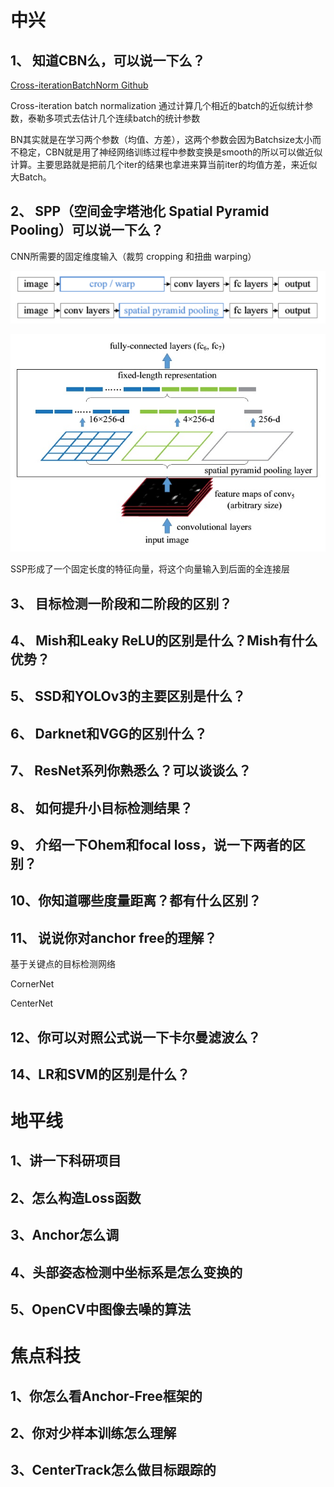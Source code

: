 # 中兴

## 1、 知道CBN么，可以说一下么？

[Cross-iterationBatchNorm Github](https://github.com/Howal/Cross-iterationBatchNorm)

Cross-iteration batch normalization  通过计算几个相近的batch的近似统计参数，泰勒多项式去估计几个连续batch的统计参数

BN其实就是在学习两个参数（均值、方差），这两个参数会因为Batchsize太小而不稳定，CBN就是用了神经网络训练过程中参数变换是smooth的所以可以做近似计算。主要思路就是把前几个iter的结果也拿进来算当前iter的均值方差，来近似大Batch。

## 2、 SPP（空间金字塔池化 Spatial Pyramid Pooling）可以说一下么？

CNN所需要的固定维度输入（裁剪 cropping 和扭曲 warping）

![image-20200702110045889](image/image-20200702110045889.png)

![img](image/v2-8f9e92d29e2c92b600f6188a3702868a_b.jpg)

SSP形成了一个固定长度的特征向量，将这个向量输入到后面的全连接层

## 3、 目标检测一阶段和二阶段的区别？

## 4、 Mish和Leaky ReLU的区别是什么？Mish有什么优势？

## 5、 SSD和YOLOv3的主要区别是什么？

## 6、 Darknet和VGG的区别什么？

## 7、 ResNet系列你熟悉么？可以谈谈么？

## 8、 如何提升小目标检测结果？

## 9、 介绍一下Ohem和focal loss，说一下两者的区别？

## 10、你知道哪些度量距离？都有什么区别？

## 11、 说说你对anchor free的理解？

基于关键点的目标检测网络

CornerNet

CenterNet

## 12、你可以对照公式说一下卡尔曼滤波么？

## 14、LR和SVM的区别是什么？



# 地平线

## 1、讲一下科研项目

## 2、怎么构造Loss函数

## 3、Anchor怎么调

## 4、头部姿态检测中坐标系是怎么变换的

## 5、OpenCV中图像去噪的算法



# 焦点科技

## 1、你怎么看Anchor-Free框架的

## 2、你对少样本训练怎么理解

## 3、CenterTrack怎么做目标跟踪的